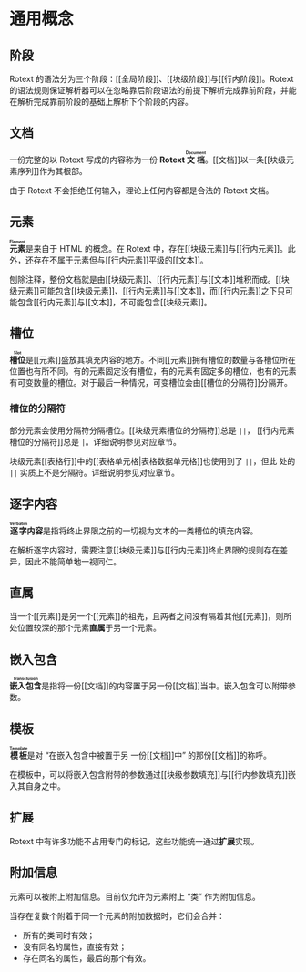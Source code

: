 # 通用概念

## 阶段

Rotext 的语法分为三个阶段：[[全局阶段]]、[[块级阶段]]与[[行内阶段]]。<wbr />
Rotext 的语法规则保证解析器可以在忽略靠后阶段语法的前提下解析完成靠前阶<wbr />
段，并能在解析完成靠前阶段的基础上解析下个阶段的内容。

## 文档

一份完整的以 Rotext 写成的内容称为一份 **Rotext <ruby>文档<rt>Document<wbr />
</rt></ruby>**。[[文档]]以一条[[块级元素序列]]作为其根部。

由于 Rotext 不会拒绝任何输入，理论上任何内容都是合法的 Rotext 文档。

## 元素

**<ruby>元素<rt>Element</rt></ruby>**&#x200B;是来自于 HTML 的概念。在 <wbr />
Rotext 中，存在[[块级元素]]与[[行内元素]]。此外，还存在不属于元素但与<wbr />
[[行内元素]]平级的[[文本]]。

刨除注释，整份文档就是由[[块级元素]]、[[行内元素]]与[[文本]]堆积而成。<wbr />
[[块级元素]]可能包含[[块级元素]]、[[行内元素]]与[[文本]]，而[[行内元素]]<wbr />
之下只可能包含[[行内元素]]与[[文本]]，不可能包含[[块级元素]]。

## 槽位

**<ruby>槽位<rt>Slot</rt></ruby>**&#x200B;是[[元素]]盛放其填充内容的地<wbr />
方。不同[[元素]]拥有槽位的数量与各槽位所在位置也有所不同。有的元素固定没<wbr />
有槽位，有的元素有固定多的槽位，也有的元素有可变数量的槽位。对于最后一种<wbr />
情况，可变槽位会由[[槽位的分隔符]]分隔开。

<!--
后文在给出各[[元素]]的语法形式时，会用形如 `<NAME:TYPE>` 这样的标记标出用<wbr />
于对应槽位的指代名称（`NAME`）与该槽位填充内容的种类（`TYPE`）。示例：在 <wbr />
`[[<页面名:行内逐字>|<显示名:行内序列>]]` 中有两个槽位，第一个槽位会被称<wbr />
作 “页面名”，填充[[行内逐字]]，第二个槽位会被称作 “显示名”，填充[[行内序列]]。
-->

### 槽位的分隔符

部分元素会使用分隔符分隔槽位。[[块级元素槽位的分隔符]]总是 `||`，<wbr />
[[行内元素槽位的分隔符]]总是 `|`。详细说明参见对应章节。

块级元素[[表格行]]中的[[表格单元格|表格数据单元格]]也使用到了 `||`，但此<wbr />
处的 `||` 实质上不是分隔符。详细说明参见对应章节。

## 逐字内容

**<ruby>逐字<rt>Verbatim</rt></ruby>内容**是指将终止界限之前的一切视为文<wbr />
本的一类槽位的填充内容。

在解析逐字内容时，需要注意[[块级元素]]与[[行内元素]]终止界限的规则存在差<wbr />
异，因此不能简单地一视同仁。

## 直属

当一个[[元素]]是另一个[[元素]]的祖先，且两者之间没有隔着其他[[元素]]，<wbr />
则所处位置较深的那个元素**直属**于另一个元素。

## 嵌入包含

**<ruby>嵌入包含<rt>Transclusion</rt></ruby>**&#x200B;是指将一份[[文档]]<wbr />
的内容置于另一份[[文档]]当中。嵌入包含可以附带参数。

## 模板

**<ruby>模板<rt>Template</rt></ruby>**&#x200B;是对 “在嵌入包含中被置于另<wbr />
一份[[文档]]中” 的那份[[文档]]的称呼。

在模板中，可以将嵌入包含附带的参数通过[[块级参数填充]]与[[行内参数填充]]<wbr />
嵌入其自身之中。

## 扩展

Rotext 中有许多功能不占用专门的标记，这些功能统一通过**扩展**实现。

## 附加信息

元素可以被附上附加信息。目前仅允许为元素附上 “类” 作为附加信息。

当存在复数个附着于同一个元素的附加数据时，它们会合并：

- 所有的类同时有效；
- 没有同名的属性，直接有效；
- 存在同名的属性，最后的那个有效。

